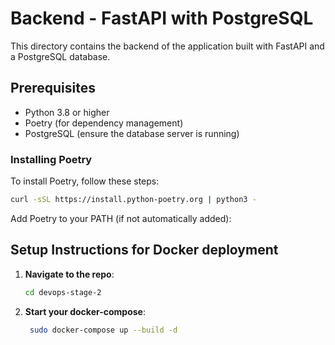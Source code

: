 # Backend - FastAPI with PostgreSQL

This directory contains the backend of the application built with FastAPI and a PostgreSQL database.

## Prerequisites

- Python 3.8 or higher
- Poetry (for dependency management)
- PostgreSQL (ensure the database server is running)

### Installing Poetry

To install Poetry, follow these steps:

```sh
curl -sSL https://install.python-poetry.org | python3 -
```

Add Poetry to your PATH (if not automatically added):

## Setup Instructions for Docker deployment

1. **Navigate to the repo**:
    ```sh
    cd devops-stage-2
    ```

2. **Start your docker-compose**:
    ```sh
     sudo docker-compose up --build -d
    ```


